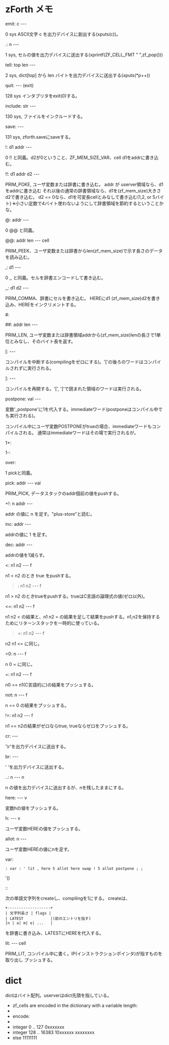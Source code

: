 # zForth メモ

emit: c ---

  0 sys
  ASCII文字 c を出力デバイスに創出する(xputs(c))。

.:    n ---

  1 sys, 
  セルの値を出力デバイスに送出する(xprintf(ZF_CELL_FMT " ",zf_pop()))

tell:  top len --- 

  2 sys,
  dict[top] から len バイトを出力デバイスに送出する(xputs(*p++))

quit:  --- (exit)

  128 sys
  インタプリタをexit(0)する。

include: str --- 

  130 sys,
  ファイルをインクルードする。

save:        ---

  131 sys,
  zforth.saveにsaveする。

!:      d1 addr  ---

  0 !! と同義。d2が0ということ、ZF_MEM_SIZE_VAR、cell d1をaddrに書き込む。

!!:     d1 addr d2 --- 

  PRIM_POKE, ユーザ変数または辞書に書き込む。
  addr が userver領域なら、d1をaddrに書き込む
  それ以後の通常の辞書領域なら、d1を(zf_mem_size)大きさd2で書き込む。
  d2 == 0なら、d1を可変長cellとみなして書き込む(1,2, or 5バイト)
  ※小さい定数で4バイト使わないようにして辞書領域を節約するということかな。

@:      addr  ---

  0 @@ と同義。

@@:     addr len --- cell

  PRIM_PEEK、ユーザ変数または辞書からlen(zf_mem_size)で示す長さのデータを読み込む。

,:     d1 ---

  0 ,, と同義。セルを辞書エンコードして書き込む。      

,,:     d1 d2 --- 

  PRIM_COMMA、辞書にセルを書き込む。
  HEREにd1 (zf_mem_size)d2を書き込み、HEREをインクリメントする。

#:      

##:    addr len --- 

  PRIM_LEN, ユーザ変数または辞書領域addrから(zf_mem_size)lenの長さで1単位とみなし、そのバイト長を返す。

[:     ---

  コンパイルを中断する(compilingをゼロにする)。'['の後ろのワードはコンパイルされずに実行される。

]:     ---

  コンパイルを再開する。'[', ']'で囲まれた領域のワードは実行される。

postpone:   val ---

  変数'_postpone'に1を代入する。immediateワード(postponeはコンパイル中でも実行される)。

  コンパイル中にユーザ変数POSTPONEがtrueの場合、immediateワードもコンパイルされる。
  通常はimmediateワードはその場で実行されるが。

1+:

1-:

over:  

  1 pickと同義。

pick:     addr --- val

  PRIM_PICK, データスタックのaddr個前の値をpushする。

+!:       n addr ---

  addr の値に n を足す。"plus-store"と読む。

inc:      addr ---

  addrの値に 1 を足す。

dec:      addr ---

  addrの値を1減らす。

<:        n1 n2 ---  f

  n1 < n2 のとき true をpushする。

>:      n1 n2 --- f

  n1 > n2 のときtrueをpushする。trueはC言語の論理式の値(ゼロ以外)。

<=:     n1 n2 --- f

  n1 n2 < の結果と、n1 n2 = の結果を足して結果をpushする。n1,n2を保持するためにリターンスタックを一時的に使っている。

>=:     n1 n2 --- f

  n2 n1 <= に同じ。

=0:     n --- f

  n 0 = に同じ。

=:     n1 n2 --- f

  n0 == n1(C言語的に)の結果をプッシュする。

not:   n --- f

  n == 0 の結果をプッシュする。

!=:    n1 n2 --- f

  n1 == n2の結果がゼロならtrue, trueならゼロをプッシュする。

cr:    ---

  '\r'を出力デバイスに送出する。

br:    ---

  ' 'を出力デバイスに送出する。

..:    n --- n

  n の値を出力デバイスに送出するが、nを残したままにする。

here:  --- v

  変数hの値をプッシュする。

h:  --- v

  ユーザ変数HEREの値をプッシュする。

allot:     n ---

  ユーザ変数HEREの値にnを足す。

var:

```
: var : ' lit , here 5 allot here swap ! 5 allot postpone ; ;
```

'()

::

次の単語文字列をcreateし、compilingを1にする。
createは、
```
+-------------------+
| 文字列長さ | flags |
| LATEST            |(前のエントリを指す)
|n | a| m| e| ...   |
```
を辞書に書き込み、LATESTにHEREを代入する。

lit:     --- cell

  PRIM_LIT, コンパイル中に書く。IP(インストラクションポインタ)が指すものを取り出し
  プッシュする。

# dict

dictはバイト配列。userverはdict先頭を指している。

 * zf_cells are encoded in the dictionary with a variable length:
 *
 * encode:
 *
 *    integer   0 ..   127  0xxxxxxx
 *    integer 128 .. 16383  10xxxxxx xxxxxxxx
 *    else                  11111111 <raw copy of zf_cell>


  